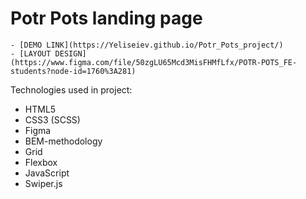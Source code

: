# Potr Pots landing page

    - [DEMO LINK](https://Yeliseiev.github.io/Potr_Pots_project/)
    - [LAYOUT DESIGN](https://www.figma.com/file/50zgLU65Mcd3MisFHMfLfx/POTR-POTS_FE-students?node-id=1760%3A281)

Technologies used in project:

  - HTML5
  - CSS3 (SCSS)
  - Figma
  - BEM-methodology
  - Grid
  - Flexbox
  - JavaScript
  - Swiper.js
